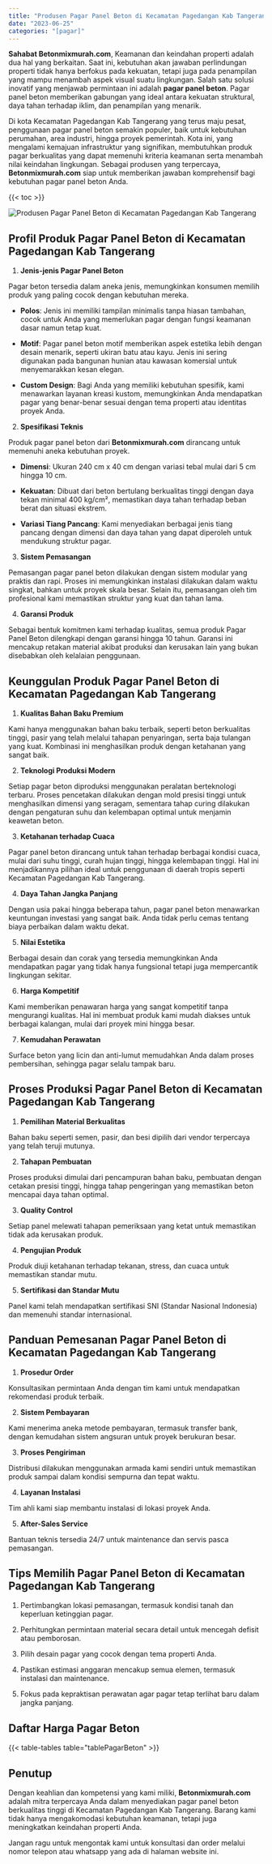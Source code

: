 ```yaml
---
title: "Produsen Pagar Panel Beton di Kecamatan Pagedangan Kab Tangerang"
date: "2023-06-25"
categories: "[pagar]"
---
```


**Sahabat Betonmixmurah.com**, Keamanan dan keindahan properti adalah dua hal yang berkaitan. Saat ini, kebutuhan akan jawaban perlindungan properti tidak hanya berfokus pada kekuatan, tetapi juga pada penampilan yang mampu menambah aspek visual suatu lingkungan. Salah satu solusi inovatif yang menjawab permintaan ini adalah **pagar panel beton**. Pagar panel beton memberikan gabungan yang ideal antara kekuatan struktural, daya tahan terhadap iklim, dan penampilan yang menarik.  

Di kota Kecamatan Pagedangan Kab Tangerang yang terus maju pesat, penggunaan pagar panel beton semakin populer, baik untuk kebutuhan perumahan, area industri, hingga proyek pemerintah. Kota ini, yang mengalami kemajuan infrastruktur yang signifikan, membutuhkan produk pagar berkualitas yang dapat memenuhi kriteria keamanan serta menambah nilai keindahan lingkungan. Sebagai produsen yang terpercaya, **Betonmixmurah.com** siap untuk memberikan jawaban komprehensif bagi kebutuhan pagar panel beton Anda.

{{< toc >}}

![Produsen Pagar Panel Beton di Kecamatan Pagedangan Kab Tangerang](/images/pagar/pagar-beton-20.jpg)

## Profil Produk Pagar Panel Beton di Kecamatan Pagedangan Kab Tangerang

1. **Jenis-jenis Pagar Panel Beton**  

Pagar beton tersedia dalam aneka jenis, memungkinkan konsumen memilih produk yang paling cocok dengan kebutuhan mereka.  

- **Polos**: Jenis ini memiliki tampilan minimalis tanpa hiasan tambahan, cocok untuk Anda yang memerlukan pagar dengan fungsi keamanan dasar namun tetap kuat.  

- **Motif**: Pagar panel beton motif memberikan aspek estetika lebih dengan desain menarik, seperti ukiran batu atau kayu. Jenis ini sering digunakan pada bangunan hunian atau kawasan komersial untuk menyemarakkan kesan elegan.  

- **Custom Design**: Bagi Anda yang memiliki kebutuhan spesifik, kami menawarkan layanan kreasi kustom, memungkinkan Anda mendapatkan pagar yang benar-benar sesuai dengan tema properti atau identitas proyek Anda.  

2. **Spesifikasi Teknis**  

Produk pagar panel beton dari **Betonmixmurah.com** dirancang untuk memenuhi aneka kebutuhan proyek.  

- **Dimensi**: Ukuran 240 cm x 40 cm dengan variasi tebal mulai dari 5 cm hingga 10 cm.  

- **Kekuatan**: Dibuat dari beton bertulang berkualitas tinggi dengan daya tekan minimal 400 kg/cm², memastikan daya tahan terhadap beban berat dan situasi ekstrem.  

- **Variasi Tiang Pancang**: Kami menyediakan berbagai jenis tiang pancang dengan dimensi dan daya tahan yang dapat diperoleh untuk mendukung struktur pagar.  

3. **Sistem Pemasangan**  

Pemasangan pagar panel beton dilakukan dengan sistem modular yang praktis dan rapi. Proses ini memungkinkan instalasi dilakukan dalam waktu singkat, bahkan untuk proyek skala besar. Selain itu, pemasangan oleh tim profesional kami memastikan struktur yang kuat dan tahan lama.  

4. **Garansi Produk**  

Sebagai bentuk komitmen kami terhadap kualitas, semua produk Pagar Panel Beton dilengkapi dengan garansi hingga 10 tahun. Garansi ini mencakup retakan material akibat produksi dan kerusakan lain yang bukan disebabkan oleh kelalaian penggunaan.

## Keunggulan Produk Pagar Panel Beton di Kecamatan Pagedangan Kab Tangerang 

1. **Kualitas Bahan Baku Premium**  

Kami hanya menggunakan bahan baku terbaik, seperti beton berkualitas tinggi, pasir yang telah melalui tahapan penyaringan, serta baja tulangan yang kuat. Kombinasi ini menghasilkan produk dengan ketahanan yang sangat baik.  

2. **Teknologi Produksi Modern**  

Setiap pagar beton diproduksi menggunakan peralatan berteknologi terbaru. Proses pencetakan dilakukan dengan mold presisi tinggi untuk menghasilkan dimensi yang seragam, sementara tahap curing dilakukan dengan pengaturan suhu dan kelembapan optimal untuk menjamin keawetan beton.  

3. **Ketahanan terhadap Cuaca**  

Pagar panel beton dirancang untuk tahan terhadap berbagai kondisi cuaca, mulai dari suhu tinggi, curah hujan tinggi, hingga kelembapan tinggi. Hal ini menjadikannya pilihan ideal untuk penggunaan di daerah tropis seperti Kecamatan Pagedangan Kab Tangerang.  

4. **Daya Tahan Jangka Panjang**  

Dengan usia pakai hingga beberapa tahun, pagar panel beton menawarkan keuntungan investasi yang sangat baik. Anda tidak perlu cemas tentang biaya perbaikan dalam waktu dekat.  

5. **Nilai Estetika**  

Berbagai desain dan corak yang tersedia memungkinkan Anda mendapatkan pagar yang tidak hanya fungsional tetapi juga mempercantik lingkungan sekitar.  

6. **Harga Kompetitif**  

Kami memberikan penawaran harga yang sangat kompetitif tanpa mengurangi kualitas. Hal ini membuat produk kami mudah diakses untuk berbagai kalangan, mulai dari proyek mini hingga besar.  

7. **Kemudahan Perawatan**  

Surface beton yang licin dan anti-lumut memudahkan Anda dalam proses pembersihan, sehingga pagar selalu tampak baru.

## Proses Produksi Pagar Panel Beton di Kecamatan Pagedangan Kab Tangerang

1. **Pemilihan Material Berkualitas**  

Bahan baku seperti semen, pasir, dan besi dipilih dari vendor terpercaya yang telah teruji mutunya.

2. **Tahapan Pembuatan**  

Proses produksi dimulai dari pencampuran bahan baku, pembuatan dengan cetakan presisi tinggi, hingga tahap pengeringan yang memastikan beton mencapai daya tahan optimal.

3. **Quality Control**  

Setiap panel melewati tahapan pemeriksaan yang ketat untuk memastikan tidak ada kerusakan produk.

4. **Pengujian Produk**  

Produk diuji ketahanan terhadap tekanan, stress, dan cuaca untuk memastikan standar mutu.

5. **Sertifikasi dan Standar Mutu**  

Panel kami telah mendapatkan sertifikasi SNI (Standar Nasional Indonesia) dan memenuhi standar internasional.

## Panduan Pemesanan Pagar Panel Beton di Kecamatan Pagedangan Kab Tangerang

1. **Prosedur Order**  

Konsultasikan permintaan Anda dengan tim kami untuk mendapatkan rekomendasi produk terbaik.

2. **Sistem Pembayaran**  

Kami menerima aneka metode pembayaran, termasuk transfer bank, dengan kemudahan sistem angsuran untuk proyek berukuran besar.

3. **Proses Pengiriman**  

Distribusi dilakukan menggunakan armada kami sendiri untuk memastikan produk sampai dalam kondisi sempurna dan tepat waktu.

4. **Layanan Instalasi**  

Tim ahli kami siap membantu instalasi di lokasi proyek Anda.

5. **After-Sales Service**  

Bantuan teknis tersedia 24/7 untuk maintenance dan servis pasca pemasangan.

## Tips Memilih Pagar Panel Beton di Kecamatan Pagedangan Kab Tangerang

1. Pertimbangkan lokasi pemasangan, termasuk kondisi tanah dan keperluan ketinggian pagar.  

2. Perhitungkan permintaan material secara detail untuk mencegah defisit atau pemborosan.  

3. Pilih desain pagar yang cocok dengan tema properti Anda.  

4. Pastikan estimasi anggaran mencakup semua elemen, termasuk instalasi dan maintenance.  

5. Fokus pada kepraktisan perawatan agar pagar tetap terlihat baru dalam jangka panjang.

## Daftar Harga Pagar Beton

{{< table-tables table="tablePagarBeton" >}}

## Penutup

Dengan keahlian dan kompetensi yang kami miliki, **Betonmixmurah.com** adalah mitra terpercaya Anda dalam menyediakan pagar panel beton berkualitas tinggi di Kecamatan Pagedangan Kab Tangerang. Barang kami tidak hanya mengakomodasi kebutuhan keamanan, tetapi juga meningkatkan keindahan properti Anda.  

Jangan ragu untuk mengontak kami untuk konsultasi dan order melalui nomor telepon atau whatsapp yang ada di halaman website ini.